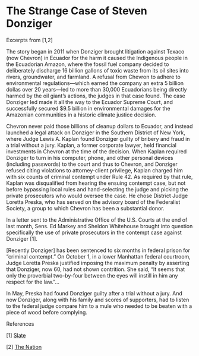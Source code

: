 # The Strange Case of Steven Donziger

Excerpts from [1,2]

The story began in 2011 when Donziger brought litigation against
Texaco (now Chevron) in Ecuador for the harm it caused the Indigenous
people in the Ecuadorian Amazon, where the fossil fuel company decided
to deliberately discharge 16 billion gallons of toxic waste from its
oil sites into rivers, groundwater, and farmland. A refusal from
Chevron to adhere to environmental regulations—which earned the
company an extra 5 billion dollas over 20 years—led to more than
30,000 Ecuadorians being directly harmed by the oil giant’s actions,
the judges in that case found. The case Donziger led made it all the
way to the Ecuador Supreme Court, and successfully secured $9.5
billion in environmental damages for the Amazonian communities in a
historic climate justice decision.

Chevron never paid those billions of cleanup dollars to Ecuador, and
instead launched a legal attack on Donziger in the Southern District
of New York, where Judge Lewis A. Kaplan found Donziger guilty of
bribery and fraud in a trial without a jury. Kaplan, a former
corporate lawyer, held financial investments in Chevron at the time of
the decision. When Kaplan required Donziger to turn in his computer,
phone, and other personal devices (including passwords) to the court
and thus to Chevron, and Donziger refused citing violations to
attorney-client privilege, Kaplan charged him with six counts of
criminal contempt under Rule 42. As required by that rule, Kaplan was
disqualified from hearing the ensuing contempt case, but not before
bypassing local rules and hand-selecting the judge and picking the
private prosecutors who would oversee the case. He chose District
Judge Loretta Preska, who has served on the advisory board of the
Federalist Society, a group to which Chevron has been a substantial
donor.

In a letter sent to the Administrative Office of the U.S. Courts at
the end of last month, Sens. Ed Markey and Sheldon Whitehouse brought
into question specifically the use of private prosecutors in the
contempt case against Donziger [1].

<a name='oct2021'/>

[Recently Donziger] has been sentenced to six months in federal prison
for “criminal contempt.” On October 1, in a lower Manhattan federal
courtroom, Judge Loretta Preska justified imposing the maximum penalty
by asserting that Donziger, now 60, had not shown contrition. She
said, “It seems that only the proverbial two-by-four between the eyes
will instill in him any respect for the law.”...

In May, Preska had found Donziger guilty after a trial without a
jury. And now Donziger, along with his family and scores of
supporters, had to listen to the federal judge compare him to a mule
who needed to be beaten with a piece of wood before complying.

References

[1] [Slate](https://slate.com/news-and-politics/2021/08/chevron-judge-loretta-preska-steven-donziger.html)

[2] [The Nation](https://www.thenation.com/article/environment/steven-donziger-chevron-sentencing)

